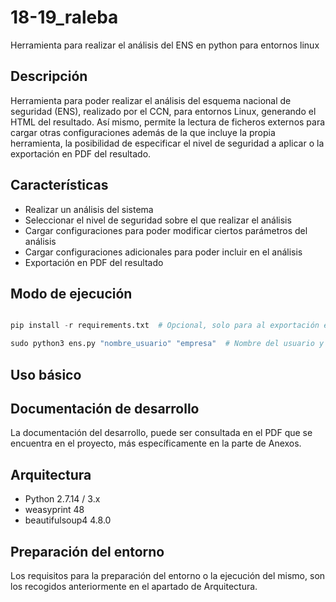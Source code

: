 # 18-19_raleba

Herramienta para realizar el análisis del ENS en python para entornos linux

## Descripción

Herramienta para poder realizar el análisis del esquema nacional de seguridad (ENS), realizado por el CCN, para entornos Linux, generando el HTML del resultado.
Así mismo, permite la lectura de ficheros externos para cargar otras configuraciones además de la que incluye la propia herramienta,
la posibilidad de especificar el nivel de seguridad a aplicar o la exportación en PDF del resultado.

## Características

- Realizar un análisis del sistema
- Seleccionar el nivel de seguridad sobre el que realizar el análisis
- Cargar configuraciones para poder modificar ciertos parámetros del análisis
- Cargar configuraciones adicionales para poder incluir en el análisis
- Exportación en PDF del resultado

## Modo de ejecución

```python

pip install -r requirements.txt  # Opcional, solo para al exportación en PDF

sudo python3 ens.py "nombre_usuario" "empresa"  # Nombre del usuario y empresa, parámetros obligatorios
```

## Uso básico



## Documentación de desarrollo

La documentación del desarrollo, puede ser consultada en el PDF que se encuentra en el proyecto, más específicamente en la parte de Anexos.

## Arquitectura

- Python 2.7.14 / 3.x
- weasyprint 48
- beautifulsoup4 4.8.0

## Preparación del entorno

Los requisitos para la preparación del entorno o la ejecución del mismo, son los recogidos anteriormente en el apartado de Arquitectura.
